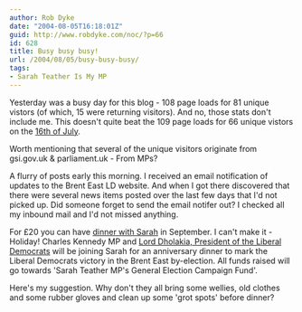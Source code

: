 ```yaml
---
author: Rob Dyke
date: "2004-08-05T16:18:01Z"
guid: http://www.robdyke.com/noc/?p=66
id: 628
title: Busy busy busy!
url: /2004/08/05/busy-busy-busy/
tags:
- Sarah Teather Is My MP
---
```

Yesterday was a busy day for this blog - 108 page loads for 81 unique vistors (of which, 15 were returning visitors). And no, those stats don't include me. This doesn't quite beat the 109 page loads for 66 unique vistors on the [16th of July](http://sarah-teather-mp.blogspot.com/2004/07/spotted.html).

Worth mentioning that several of the unique visitors originate from gsi.gov.uk & parliament.uk - From MPs?

A flurry of posts early this morning. I received an email notification of updates to the Brent East LD website. And when I got there discovered that there were several news items posted over the last few days that I'd not picked up. Did someone forget to send the email notifer out? I checked all my inbound mail and I'd not missed anything.

For £20 you can have [dinner with Sarah](http://www.brentlibdems.org.uk/news/150.html?PHPSESSID=5f4ff7e595988138b8cdef7f8b04092d) in September. I can't make it - Holiday! Charles Kennedy MP and [Lord Dholakia, President of the Liberal Democrats](http://www.libdems.org.uk/index.cfm/page.whois/section.people/wid.159/wgroup.peer) will be joining Sarah for an anniversary dinner to mark the Liberal Democrats victory in the Brent East by-election. All funds raised will go towards 'Sarah Teather MP's General Election Campaign Fund'.

Here's my suggestion. Why don't they all bring some wellies, old clothes and some rubber gloves and clean up some 'grot spots' before dinner?